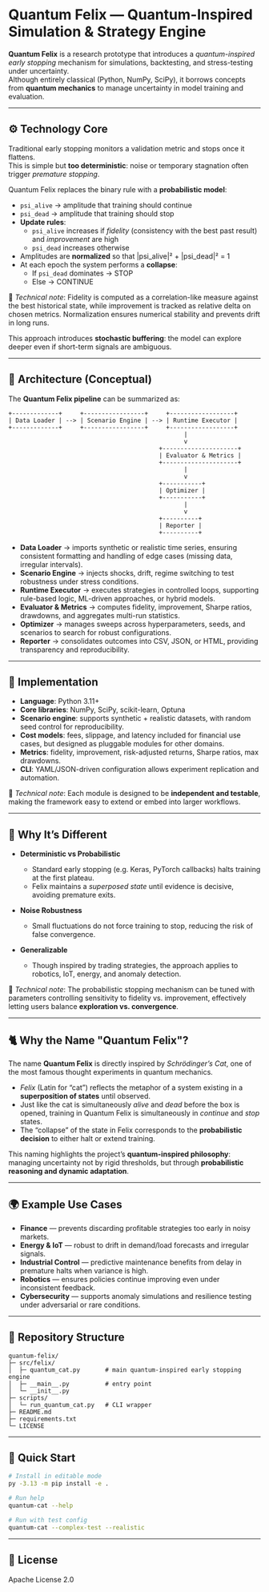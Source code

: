 
# Quantum Felix — Quantum-Inspired Simulation & Strategy Engine

**Quantum Felix** is a research prototype that introduces a *quantum-inspired early stopping* mechanism for simulations, backtesting, and stress-testing under uncertainty.  
Although entirely classical (Python, NumPy, SciPy), it borrows concepts from **quantum mechanics** to manage uncertainty in model training and evaluation.

---

## ⚙️ Technology Core

Traditional early stopping monitors a validation metric and stops once it flattens.  
This is simple but **too deterministic**: noise or temporary stagnation often trigger *premature stopping*.

Quantum Felix replaces the binary rule with a **probabilistic model**:

- `psi_alive` → amplitude that training should continue  
- `psi_dead` → amplitude that training should stop  
- **Update rules**:
  - `psi_alive` increases if *fidelity* (consistency with the best past result) and *improvement* are high  
  - `psi_dead` increases otherwise  
- Amplitudes are **normalized** so that |psi_alive|² + |psi_dead|² = 1  
- At each epoch the system performs a **collapse**:
  - If `psi_dead` dominates → STOP  
  - Else → CONTINUE  

🔬 *Technical note*: Fidelity is computed as a correlation-like measure against the best historical state, while improvement is tracked as relative delta on chosen metrics. Normalization ensures numerical stability and prevents drift in long runs.

This approach introduces **stochastic buffering**: the model can explore deeper even if short-term signals are ambiguous.

---

## 🧩 Architecture (Conceptual)

The **Quantum Felix pipeline** can be summarized as:

```
+-------------+     +-----------------+     +------------------+
| Data Loader | --> | Scenario Engine | --> | Runtime Executor |
+-------------+     +-----------------+     +------------------+
                                                 |
                                                 v
                                          +---------------------+
                                          | Evaluator & Metrics |
                                          +---------------------+
                                                 |
                                                 v
                                          +-----------+
                                          | Optimizer |
                                          +-----------+
                                                 |
                                                 v
                                          +----------+
                                          | Reporter |
                                          +----------+
```

- **Data Loader** → imports synthetic or realistic time series, ensuring consistent formatting and handling of edge cases (missing data, irregular intervals).  
- **Scenario Engine** → injects shocks, drift, regime switching to test robustness under stress conditions.  
- **Runtime Executor** → executes strategies in controlled loops, supporting rule-based logic, ML-driven approaches, or hybrid models.  
- **Evaluator & Metrics** → computes fidelity, improvement, Sharpe ratios, drawdowns, and aggregates multi-run statistics.  
- **Optimizer** → manages sweeps across hyperparameters, seeds, and scenarios to search for robust configurations.  
- **Reporter** → consolidates outcomes into CSV, JSON, or HTML, providing transparency and reproducibility.

---

## 🔬 Implementation

- **Language**: Python 3.11+  
- **Core libraries**: NumPy, SciPy, scikit-learn, Optuna  
- **Scenario engine**: supports synthetic + realistic datasets, with random seed control for reproducibility.  
- **Cost models**: fees, slippage, and latency included for financial use cases, but designed as pluggable modules for other domains.  
- **Metrics**: fidelity, improvement, risk-adjusted returns, Sharpe ratios, max drawdowns.  
- **CLI**: YAML/JSON-driven configuration allows experiment replication and automation.  

🔬 *Technical note*: Each module is designed to be **independent and testable**, making the framework easy to extend or embed into larger workflows.

---

## 🚀 Why It’s Different

- **Deterministic vs Probabilistic**  
  - Standard early stopping (e.g. Keras, PyTorch callbacks) halts training at the first plateau.  
  - Felix maintains a *superposed state* until evidence is decisive, avoiding premature exits.  

- **Noise Robustness**  
  - Small fluctuations do not force training to stop, reducing the risk of false convergence.  

- **Generalizable**  
  - Though inspired by trading strategies, the approach applies to robotics, IoT, energy, and anomaly detection.  

🔬 *Technical note*: The probabilistic stopping mechanism can be tuned with parameters controlling sensitivity to fidelity vs. improvement, effectively letting users balance **exploration vs. convergence**.

---

## 🐈 Why the Name "Quantum Felix"?

The name **Quantum Felix** is directly inspired by *Schrödinger’s Cat*, one of the most famous thought experiments in quantum mechanics.  

- *Felix* (Latin for “cat”) reflects the metaphor of a system existing in a **superposition of states** until observed.  
- Just like the cat is simultaneously *alive* and *dead* before the box is opened, training in Quantum Felix is simultaneously in *continue* and *stop* states.  
- The “collapse” of the state in Felix corresponds to the **probabilistic decision** to either halt or extend training.  

This naming highlights the project’s **quantum-inspired philosophy**: managing uncertainty not by rigid thresholds, but through **probabilistic reasoning and dynamic adaptation**.

---

## 🌍 Example Use Cases

- **Finance** — prevents discarding profitable strategies too early in noisy markets.  
- **Energy & IoT** — robust to drift in demand/load forecasts and irregular signals.  
- **Industrial Control** — predictive maintenance benefits from delay in premature halts when variance is high.  
- **Robotics** — ensures policies continue improving even under inconsistent feedback.  
- **Cybersecurity** — supports anomaly simulations and resilience testing under adversarial or rare conditions.  

---

## 📂 Repository Structure

```
quantum-felix/
├─ src/felix/
│  ├─ quantum_cat.py       # main quantum-inspired early stopping engine
│  ├─ __main__.py          # entry point
│  └─ __init__.py
├─ scripts/
│  └─ run_quantum_cat.py   # CLI wrapper
├─ README.md
├─ requirements.txt
└─ LICENSE
```

---

## 🚀 Quick Start

```bash
# Install in editable mode
py -3.13 -m pip install -e .

# Run help
quantum-cat --help

# Run with test config
quantum-cat --complex-test --realistic
```

---

## 📜 License
Apache License 2.0
